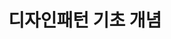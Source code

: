 ---
title: 디자인패턴 기초 개념
layout: single
categories:
- Design Pattern
tag:
- Head First Design Pattern
description: 디자인 패턴
article_tag1: 헤드퍼스트 디자인 패턴
article_section: 디자인 패턴 기초 개념
meta_keywords: Design Pattern
toc: true
toc_sticky: true
toc_label: Index
---